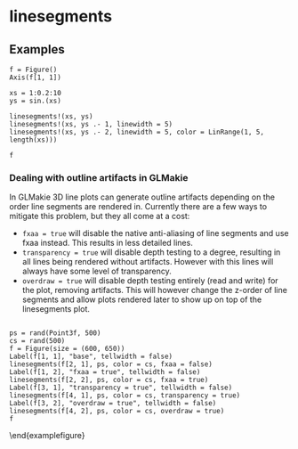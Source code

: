 # linesegments


## Examples

```@figure
f = Figure()
Axis(f[1, 1])

xs = 1:0.2:10
ys = sin.(xs)

linesegments!(xs, ys)
linesegments!(xs, ys .- 1, linewidth = 5)
linesegments!(xs, ys .- 2, linewidth = 5, color = LinRange(1, 5, length(xs)))

f
```

### Dealing with outline artifacts in GLMakie

In GLMakie 3D line plots can generate outline artifacts depending on the order line segments are rendered in.
Currently there are a few ways to mitigate this problem, but they all come at a cost:
- `fxaa = true` will disable the native anti-aliasing of line segments and use fxaa instead. This results in less detailed lines.
- `transparency = true` will disable depth testing to a degree, resulting in all lines being rendered without artifacts. However with this lines will always have some level of transparency.
- `overdraw = true` will disable depth testing entirely (read and write) for the plot, removing artifacts. This will however change the z-order of line segments and allow plots rendered later to show up on top of the linesegments plot.

```@figure backend=GLMakie

ps = rand(Point3f, 500)
cs = rand(500)
f = Figure(size = (600, 650))
Label(f[1, 1], "base", tellwidth = false)
linesegments(f[2, 1], ps, color = cs, fxaa = false)
Label(f[1, 2], "fxaa = true", tellwidth = false)
linesegments(f[2, 2], ps, color = cs, fxaa = true)
Label(f[3, 1], "transparency = true", tellwidth = false)
linesegments(f[4, 1], ps, color = cs, transparency = true)
Label(f[3, 2], "overdraw = true", tellwidth = false)
linesegments(f[4, 2], ps, color = cs, overdraw = true)
f
```
\end{examplefigure}